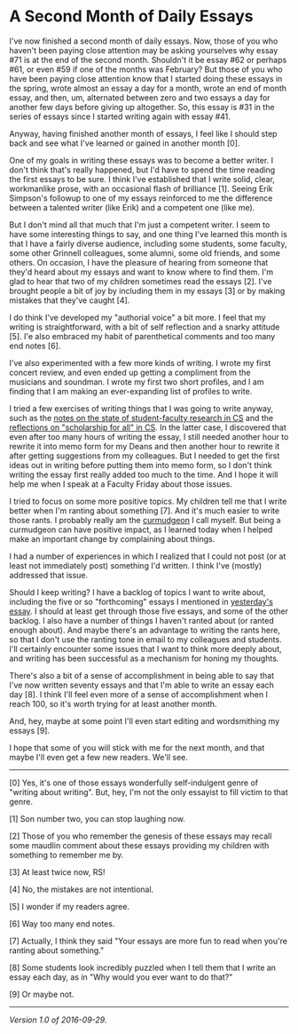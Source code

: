 A Second Month of Daily Essays
===============================

I've now finished a second month of daily essays.  Now, those of you who 
haven't been paying close attention may be asking yourselves why essay 
#71 is at the end of the second month.  Shouldn't it be essay #62 or
perhaps #61, or even #59 if one of the months was February?  But those
of you who have been paying close attention know that I started doing
these essays in the spring, wrote almost an essay a day for a month,
wrote an end of month essay, and then, um, alternated between zero and
two essays a day for another few days before giving up altogether.  So,
this essay is #31 in the series of essays since I started writing again
with essay #41.

Anyway, having finished another month of essays, I feel like I should
step back and see what I've learned or gained in another month [0].  

One of my goals in writing these essays was to become a better writer.
I don't think that's really happened, but I'd have to spend the time
reading the first essays to be sure.  I think I've established that
I write solid, clear, workmanlike prose, with an occasional flash of
brilliance [1].  Seeing Erik Simpson's followup to one of my essays
reinforced to me the difference between a talented writer (like Erik)
and a competent one (like me).

But I don't mind all that much that I'm just a competent writer.  I seem
to have some interesting things to say, and one thing I've learned this
month is that I have a fairly diverse audience, including some students,
some faculty, some other Grinnell colleagues, some alumni, some old
friends, and some others.  On occasion, I have the pleasure of hearing
from someone that they'd heard about my essays and want to know where
to find them.  I'm glad to hear that two of my children sometimes read
the essays [2].  I've brought people a bit of joy by including them in
my essays [3] or by making mistakes that they've caught [4].

I do think I've developed my "authorial voice" a bit more.  I feel that
my writing is straightforward, with a bit of self reflection and a snarky 
attitude [5].  I'e also embraced my habit of parenthetical comments and
too many end notes [6].

I've also experimented with a few more kinds of writing.  I wrote my
first concert review, and even ended up getting a compliment from the
musicians and soundman.  I wrote my first two short profiles, and I
am finding that I am making an ever-expanding list of profiles to write.

I tried a few exercises of writing things that I was going to write
anyway, such as the [notes on the state of student-faculty research in
CS](research-in-cs-2016.html) and the [reflections on "scholarship for
all" in CS](scholarship-for-all-in-cs.html).  In the latter case, I
discovered that even after too many hours of writing the essay, I still
needed another hour to rewrite it into memo form for my Deans and then
another hour to rewrite it after getting suggestions from my colleagues.
But I needed to get the first ideas out in writing before putting them
into memo form, so I don't think writing the essay first really added
too much to the time.  And I hope it will help me when I speak at a
Faculty Friday about those issues.

I tried to focus on some more positive topics.  My children
tell me that I write better when I'm ranting about something [7].
And it's much easier to write those rants.  I probably really am the
[curmudgeon](curmudgeon.html) I call myself.  But being a curmudgeon can
have positive impact, as I learned today when I helped make an important
change by complaining about things.

I had a number of experiences in which I realized that I could not
post (or at least not immediately post) something I'd written.  I
think I've (mostly) addressed that issue.

Should I keep writing?  I have a backlog of topics I want to write about,
including the five or so "forthcoming" essays I mentioned in [yesterday's
essay](tasks-take-time.html).  I should at least get through those five
essays, and some of the other backlog.  I also have a number of things
I haven't ranted about (or ranted enough about).  And maybe there's an
advantage to writing the rants here, so that I don't use the ranting
tone in email to my colleagues and students.  I'll certainly encounter
some issues that I want to think more deeply about, and writing has been
successful as a mechanism for honing my thoughts.

There's also a bit of a sense of accomplishment in being able to say
that I've now written seventy essays and that I'm able to write an essay
each day [8].  I think I'll feel even more of a sense of accomplishment
when I reach 100, so it's worth trying for at least another month.

And, hey, maybe at some point I'll even start editing and wordsmithing
my essays [9].

I hope that some of you will stick with me for the next month, and
that maybe I'll even get a few new readers.  We'll see.

---

[0] Yes, it's one of those essays wonderfully self-indulgent genre of
"writing about writing".  But, hey, I'm not the only essayist to fill
victim to that genre.

[1] Son number two, you can stop laughing now.

[2] Those of you who remember the genesis of these essays may recall
some maudlin comment about these essays providing my children with
something to remember me by.

[3] At least twice now, RS!

[4] No, the mistakes are not intentional.

[5] I wonder if my readers agree.

[6] Way too many end notes.

[7] Actually, I think they said "Your essays are more fun to read
when you're ranting about something."

[8] Some students look incredibly puzzled when I tell them that I
write an essay each day, as in "Why would you ever want to do that?"

[9] Or maybe not.

---

*Version 1.0 of 2016-09-29.*
